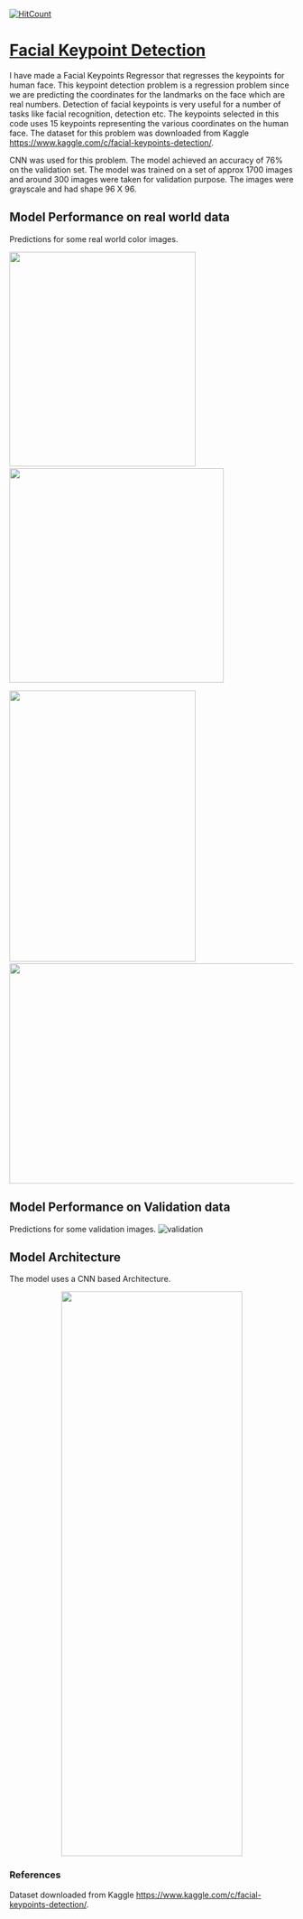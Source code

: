 [![HitCount](http://hits.dwyl.io/susantabiswas/facial-keypoint-regression.svg)](http://hits.dwyl.io/susantabiswas/facial-keypoint-regression)
# <u>Facial Keypoint Detection</u>

I have made a Facial Keypoints Regressor that regresses the keypoints for human face. This keypoint detection problem is a regression problem since we are predicting the coordinates for the landmarks on the face which are real numbers. 
Detection of facial keypoints is very useful for a number of tasks like facial recognition, detection etc. The keypoints selected in this code uses 15 keypoints representing the various coordinates on the human face. 
The dataset for this problem was downloaded from Kaggle https://www.kaggle.com/c/facial-keypoints-detection/. 

CNN was used for this problem. The model achieved an accuracy of 76% on the validation set. The model was trained on a set of approx 1700 images and around 300 images were taken for validation purpose. The images were grayscale and had shape 96 X 96. 

## Model Performance on real world data
Predictions for some real world color images.

<img src ='images/1.png'  width="330" height="380">&nbsp;&nbsp;&nbsp;&nbsp;&nbsp;<img src ='images/4.png'  width="380" height="380">

<img src ='images/6.png'  width="330" height="480">&nbsp;&nbsp;&nbsp;&nbsp;&nbsp;<img src ='images/5.png'  width="520" height="390">


## Model Performance on Validation data
Predictions for some validation images.
![validation](images/snap.png)

## Model Architecture
The model uses a CNN based Architecture.
<p align="center">
  <img src ='images/model_plot.png'  width="321" height="1000" >
</p>

### References
Dataset downloaded from Kaggle https://www.kaggle.com/c/facial-keypoints-detection/. 
